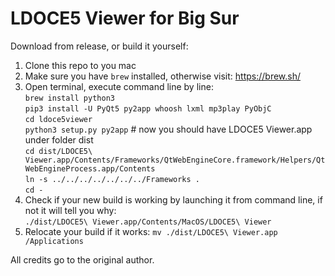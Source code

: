 # LDOCE5 Viewer for Big Sur

Download from release, or build it yourself:
1. Clone this repo to you mac
2. Make sure you have `brew` installed, otherwise visit: https://brew.sh/
3. Open terminal, execute command line by line:  
  `brew install python3`  
  `pip3 install -U PyQt5 py2app whoosh lxml mp3play PyObjC`   
  `cd ldoce5viewer`   
  `python3 setup.py py2app` # now you should have LDOCE5 Viewer.app under folder dist    
  `cd dist/LDOCE5\ Viewer.app/Contents/Frameworks/QtWebEngineCore.framework/Helpers/QtWebEngineProcess.app/Contents`    
  `ln -s ../../../../../../../Frameworks .`  
  `cd -` 
4. Check if your new build is working by launching it from command line, if not it will tell you why:  
  `./dist/LDOCE5\ Viewer.app/Contents/MacOS/LDOCE5\ Viewer`
5. Relocate your build if it works:
  `mv ./dist/LDOCE5\ Viewer.app /Applications`   
  
All credits go to the original author.  
